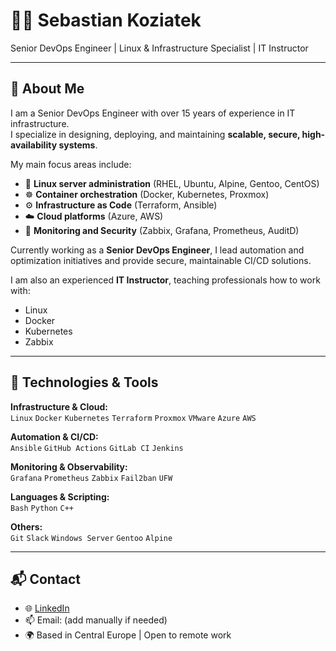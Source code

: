 # 👨‍💻 Sebastian Koziatek

Senior DevOps Engineer | Linux & Infrastructure Specialist | IT Instructor

---

## 🚀 About Me

I am a Senior DevOps Engineer with over 15 years of experience in IT infrastructure.  
I specialize in designing, deploying, and maintaining **scalable, secure, high-availability systems**.

My main focus areas include:

- 🐧 **Linux server administration** (RHEL, Ubuntu, Alpine, Gentoo, CentOS)
- ☸️ **Container orchestration** (Docker, Kubernetes, Proxmox)
- ⚙️ **Infrastructure as Code** (Terraform, Ansible)
- ☁️ **Cloud platforms** (Azure, AWS)
- 🔐 **Monitoring and Security** (Zabbix, Grafana, Prometheus, AuditD)

Currently working as a **Senior DevOps Engineer**, I lead automation and optimization initiatives and provide secure, maintainable CI/CD solutions.

I am also an experienced **IT Instructor**, teaching professionals how to work with:

- Linux
- Docker
- Kubernetes
- Zabbix

---

## 🧰 Technologies & Tools

**Infrastructure & Cloud:**  
`Linux` `Docker` `Kubernetes` `Terraform` `Proxmox` `VMware` `Azure` `AWS`  

**Automation & CI/CD:**  
`Ansible` `GitHub Actions` `GitLab CI` `Jenkins`  

**Monitoring & Observability:**  
`Grafana` `Prometheus` `Zabbix` `Fail2ban` `UFW`  

**Languages & Scripting:**  
`Bash` `Python` `C++`  

**Others:**  
`Git` `Slack` `Windows Server` `Gentoo` `Alpine`

---

## 📬 Contact

- 🌐 [LinkedIn](https://www.linkedin.com/in/sebastiankoziatek/)
- 📫 Email: (add manually if needed)
- 🌍 Based in Central Europe | Open to remote work

